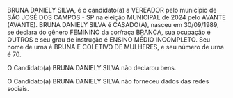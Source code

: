 BRUNA DANIELY SILVA, é o candidato(a) a VEREADOR pelo município de SÃO JOSÉ DOS CAMPOS - SP na eleição MUNICIPAL de 2024 pelo AVANTE (AVANTE). BRUNA DANIELY SILVA é CASADO(A), nasceu em 30/09/1989, se declara do gênero FEMININO da cor/raça BRANCA, sua ocupação é OUTROS e seu grau de instrução é ENSINO MÉDIO INCOMPLETO. Seu nome de urna é BRUNA E COLETIVO DE MULHERES, e seu número de urna é 70.

O Candidato(a) BRUNA DANIELY SILVA não declarou bens.


O Candidato(a) BRUNA DANIELY SILVA não forneceu dados das redes sociais.